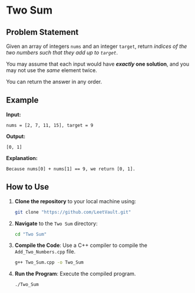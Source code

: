 # Two Sum

## Problem Statement

Given an array of integers `nums` and an integer `target`, return *indices of the two numbers such that they add up to `target`*.

You may assume that each input would have ***exactly* one solution**, and you may not use the *same* element twice.

You can return the answer in any order.

## Example

**Input:**
```
nums = [2, 7, 11, 15], target = 9
```
**Output:**
```
[0, 1]
```
**Explanation:**
```
Because nums[0] + nums[1] == 9, we return [0, 1].
```

## How to Use

1. **Clone the repository** to your local machine using:
   ```sh
   git clone "https://github.com/LeetVault.git"
   ```

2. **Navigate** to the `Two Sum` directory:
   ```sh
   cd "Two Sum"
   ```

3. **Compile the Code**: Use a C++ compiler to compile the `Add_Two_Numbers.cpp` file.
   ```sh
   g++ Two_Sum.cpp -o Two_Sum
   ```

4. **Run the Program**: Execute the compiled program.
   ```sh
   ./Two_Sum
   ```
